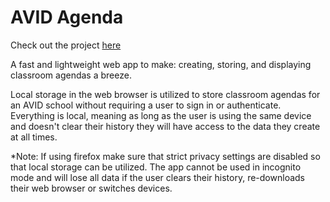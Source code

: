 # AVID Agenda

Check out the project [here](https://bredue.github.io/avid-agenda/)

A fast and lightweight web app to make: creating, storing, and displaying classroom agendas a breeze.

Local storage in the web browser is utilized to store classroom agendas for an AVID school without requiring a user to sign in or authenticate. Everything is local, meaning as long as the user is using the same device and doesn't clear their history they will have access to the data they create at all times.

*Note: If using firefox make sure that strict privacy settings are disabled so that local storage can be utilized. The app cannot be used in incognito mode and will lose all data if the user clears their history, re-downloads their web browser or switches devices.
